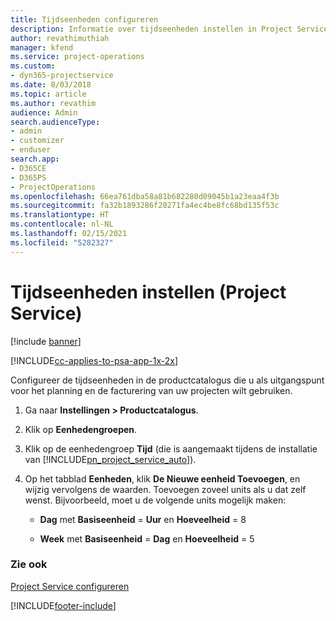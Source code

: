 ```yaml
---
title: Tijdseenheden configureren
description: Informatie over tijdseenheden instellen in Project Service
author: revathimuthiah
manager: kfend
ms.service: project-operations
ms.custom:
- dyn365-projectservice
ms.date: 8/03/2018
ms.topic: article
ms.author: revathim
audience: Admin
search.audienceType:
- admin
- customizer
- enduser
search.app:
- D365CE
- D365PS
- ProjectOperations
ms.openlocfilehash: 66ea761dba58a81b682280d09045b1a23eaa4f3b
ms.sourcegitcommit: fa32b1893286f20271fa4ec4be8fc68bd135f53c
ms.translationtype: HT
ms.contentlocale: nl-NL
ms.lasthandoff: 02/15/2021
ms.locfileid: "5282327"
---
```

# <a name="set-up-time-units-project-service"></a>Tijdseenheden instellen (Project Service)

[!include [banner](../includes/psa-now-project-operations.md)]

[!INCLUDE[cc-applies-to-psa-app-1x-2x](../includes/cc-applies-to-psa-app-1x-2x.md)]

Configureer de tijdseenheden in de productcatalogus die u als uitgangspunt voor het planning en de facturering van uw projecten wilt gebruiken.  
  
1. Ga naar **Instellingen > Productcatalogus**.  
  
2. Klik op **Eenhedengroepen**.  
  
3. Klik op de eenhedengroep **Tijd** (die is aangemaakt tijdens de installatie van [!INCLUDE[pn_project_service_auto](../includes/pn-project-service-auto.md)]).  
  
4. Op het tabblad **Eenheden**, klik **De Nieuwe eenheid Toevoegen**, en wijzig vervolgens de waarden. Toevoegen zoveel units als u dat zelf wenst. Bijvoorbeeld, moet u de volgende units mogelijk maken:  
  
   - **Dag** met **Basiseenheid** = **Uur** en **Hoeveelheid** = 8  
  
   - **Week** met **Basiseenheid** = **Dag** en **Hoeveelheid** = 5  
  
### <a name="see-also"></a>Zie ook  
 [Project Service configureren](../psa/configure.md)


[!INCLUDE[footer-include](../includes/footer-banner.md)]